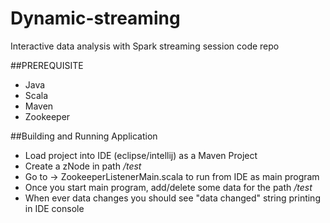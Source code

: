 # Dynamic-streaming
Interactive data analysis with Spark streaming session code repo

##PREREQUISITE

* Java
* Scala
* Maven
* Zookeeper

##Building and Running Application

 * Load project into IDE (eclipse/intellij) as a Maven Project
 * Create a zNode in path */test*
 * Go to -> ZookeeperListenerMain.scala to run from IDE as main program
 * Once you start main program, add/delete some data for the path */test*
 * When ever data changes you should see "data changed" string printing in IDE console
 
 

